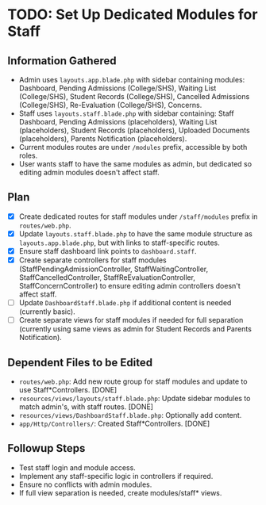 # TODO: Set Up Dedicated Modules for Staff

## Information Gathered
- Admin uses `layouts.app.blade.php` with sidebar containing modules: Dashboard, Pending Admissions (College/SHS), Waiting List (College/SHS), Student Records (College/SHS), Cancelled Admissions (College/SHS), Re-Evaluation (College/SHS), Concerns.
- Staff uses `layouts.staff.blade.php` with sidebar containing: Staff Dashboard, Pending Admissions (placeholders), Waiting List (placeholders), Student Records (placeholders), Uploaded Documents (placeholders), Parents Notification (placeholders).
- Current modules routes are under `/modules` prefix, accessible by both roles.
- User wants staff to have the same modules as admin, but dedicated so editing admin modules doesn't affect staff.

## Plan
- [x] Create dedicated routes for staff modules under `/staff/modules` prefix in `routes/web.php`.
- [x] Update `layouts.staff.blade.php` to have the same module structure as `layouts.app.blade.php`, but with links to staff-specific routes.
- [x] Ensure staff dashboard link points to `dashboard.staff`.
- [x] Create separate controllers for staff modules (StaffPendingAdmissionController, StaffWaitingController, StaffCancelledController, StaffReEvaluationController, StaffConcernController) to ensure editing admin controllers doesn't affect staff.
- [ ] Update `DashboardStaff.blade.php` if additional content is needed (currently basic).
- [ ] Create separate views for staff modules if needed for full separation (currently using same views as admin for Student Records and Parents Notification).

## Dependent Files to be Edited
- `routes/web.php`: Add new route group for staff modules and update to use Staff*Controllers. [DONE]
- `resources/views/layouts/staff.blade.php`: Update sidebar modules to match admin's, with staff routes. [DONE]
- `resources/views/DashboardStaff.blade.php`: Optionally add content.
- `app/Http/Controllers/`: Created Staff*Controllers. [DONE]

## Followup Steps
- Test staff login and module access.
- Implement any staff-specific logic in controllers if required.
- Ensure no conflicts with admin modules.
- If full view separation is needed, create modules/staff* views.
